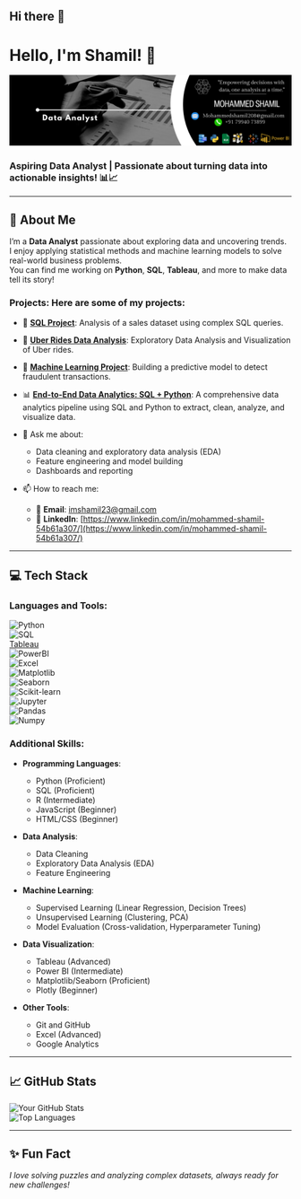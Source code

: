 ## Hi there 👋

# Hello, I'm Shamil! 👋  
![My Professional Photo](https://github.com/imshamil23/imshamil23/blob/main/Black%20%26%20White%20Modern%20Minimalist%20Data%20Analyst%20LinkedIn%20Banner.png)

### Aspiring Data Analyst | Passionate about turning data into actionable insights! 📊📈

---

## 🌟 About Me  
I’m a **Data Analyst** passionate about exploring data and uncovering trends.  
I enjoy applying statistical methods and machine learning models to solve real-world business problems.  
You can find me working on **Python**, **SQL**, **Tableau**, and more to make data tell its story!

### Projects: Here are some of my projects:
- 📝 **[SQL Project](https://github.com/imshamil23/SQL-Project)**: Analysis of a sales dataset using complex SQL queries.
- 🚗 **[Uber Rides Data Analysis](https://github.com/imshamil23/Uber-Rides-Data-Analysis)**: Exploratory Data Analysis and Visualization of Uber rides.
- 🤖 **[Machine Learning Project](https://github.com/imshamil23/Meachine-Learning-Project)**: Building a predictive model to detect fraudulent transactions.
- 📊 **[End-to-End Data Analytics: SQL + Python](https://github.com/imshamil23/End-to-End-Data-Analytics-SQL-Python)**: A comprehensive data analytics pipeline using SQL and Python to extract, clean, analyze, and visualize data.

- 💬 Ask me about:
    - Data cleaning and exploratory data analysis (EDA)
    - Feature engineering and model building
    - Dashboards and reporting

- 📫 How to reach me:
    - 📧 **Email**: imshamil23@gmail.com
    - 📝 **LinkedIn**: [https://www.linkedin.com/in/mohammed-shamil-54b61a307/](https://www.linkedin.com/in/mohammed-shamil-54b61a307/)

---

## 💻 Tech Stack  

### Languages and Tools:  
![Python](https://img.shields.io/badge/-Python-blue?style=flat&logo=python)  
![SQL](https://img.shields.io/badge/-SQL-orange?style=flat&logo=sqlite)  
[Tableau](https://img.shields.io/badge/-Tableau-%23E97627.svg?style=flat&logo=tableau)  
![PowerBI](https://img.shields.io/badge/-PowerBI-yellow?style=flat&logo=powerbi)  
![Excel](https://img.shields.io/badge/-Excel-green?style=flat&logo=microsoft-excel)  
![Matplotlib](https://img.shields.io/badge/-Matplotlib-%23ffffff.svg?style=flat&logo=matplotlib)  
![Seaborn](https://img.shields.io/badge/-Seaborn-%2300469C.svg?style=flat&logo=seaborn)  
![Scikit-learn](https://img.shields.io/badge/-Scikit--Learn-%23F7931E.svg?style=flat&logo=scikit-learn)  
![Jupyter](https://img.shields.io/badge/-Jupyter-%23F37626.svg?style=flat&logo=jupyter)  
![Pandas](https://img.shields.io/badge/-Pandas-%23150458.svg?style=flat&logo=pandas)  
![Numpy](https://img.shields.io/badge/-NumPy-%23013243.svg?style=flat&logo=numpy)

### Additional Skills:
- **Programming Languages**:  
  - Python (Proficient)  
  - SQL (Proficient)  
  - R (Intermediate)  
  - JavaScript (Beginner)  
  - HTML/CSS (Beginner)
  
- **Data Analysis**:  
  - Data Cleaning  
  - Exploratory Data Analysis (EDA)  
  - Feature Engineering  

- **Machine Learning**:  
  - Supervised Learning (Linear Regression, Decision Trees)  
  - Unsupervised Learning (Clustering, PCA)  
  - Model Evaluation (Cross-validation, Hyperparameter Tuning)

- **Data Visualization**:  
  - Tableau (Advanced)  
  - Power BI (Intermediate)  
  - Matplotlib/Seaborn (Proficient)  
  - Plotly (Beginner)

- **Other Tools**:  
  - Git and GitHub  
  - Excel (Advanced)  
  - Google Analytics  

---

## 📈 GitHub Stats  
![Your GitHub Stats](https://github-readme-stats.vercel.app/api?username=imshamil23&show_icons=true&theme=radical)  
![Top Languages](https://github-readme-stats.vercel.app/api/top-langs/?username=imshamil23&layout=compact&theme=radical)  

---

## ✨ Fun Fact  
*I love solving puzzles and analyzing complex datasets, always ready for new challenges!*
